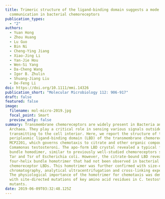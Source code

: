 ```yaml
---
title: Trimeric structure of the ligand-binding domain suggests a mode of
  communication in bacterial chemoreceptors
publication_types:
  - "2"
authors:
  - Yuan Hong
  - Zhou Huang
  - Lu Guo
  - Bin Ni
  - Cheng-Ying Jiang
  - Xiao-Jing Li
  - Yan-Jie Hou
  - Wen-Si Yang
  - Da-Cheng Wang
  - Igor B. Zhulin
  - Shuang-Jiang Liu
  - De-Feng Li
doi: https://doi.org/10.1111/mmi.14326
publication_short: "Molecular Microbiology 112: 906-917"
draft: false
featured: false
image:
  filename: mol-micro-2019.jpg
  focal_point: Smart
  preview_only: false
summary: Transmembrane chemoreceptors are widely present in Bacteria and
  Archaea. They play a critical role in sensing various signals outside and
  transmitting to the cell interior. Here, we report the structure of the
  periplasmic ligand-binding domain (LBD) of the transmembrane chemoreceptor
  MCP2201, which governs chemotaxis to citrate and other organic compounds in
  Comamonas testosteroni. The apo-form LBD crystal revealed a typical four-helix
  bundle homodimer, similar to previously well-studied chemoreceptors such as
  Tar and Tsr of Escherichia coli. However, the citrate-bound LBD revealed a
  four-helix bundle homotrimer that had not been observed in bacterial
  chemoreceptor LBDs. This homotrimer was further confirmed with size-exclusion
  chromatography, analytical ultracentrifugation and cross-linking experiments.
  The physiological importance of the homotrimer for chemotaxis was demonstrated
  with site-directed mutations of key amino acid residues in C. testosteroni
  mutants.
date: 2019-06-09T03:32:48.125Z
---
```

